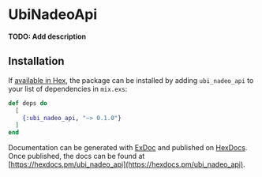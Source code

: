 # UbiNadeoApi

**TODO: Add description**

## Installation

If [available in Hex](https://hex.pm/docs/publish), the package can be installed
by adding `ubi_nadeo_api` to your list of dependencies in `mix.exs`:

```elixir
def deps do
  [
    {:ubi_nadeo_api, "~> 0.1.0"}
  ]
end
```

Documentation can be generated with [ExDoc](https://github.com/elixir-lang/ex_doc)
and published on [HexDocs](https://hexdocs.pm). Once published, the docs can
be found at [https://hexdocs.pm/ubi_nadeo_api](https://hexdocs.pm/ubi_nadeo_api).

